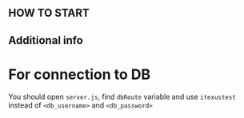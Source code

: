## HOW TO START

## Additional info
# For connection to DB
You should open `server.js`, find `dbRoute` variable and use `itexustest` instead of `<db_username>` and `<db_password>`
